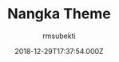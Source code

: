 ---
title: Nangka Theme
github: 'https://github.com/rmsubekti/nangka'
demo: 'https://rmsubekti.github.io/nangka'
author: rmsubekti
ssg:
  - Jekyll
cms:
  - No Cms
date: 2018-12-29T17:37:54.000Z
github_branch: gh-pages
description: 'nangka-jekyll-theme #rmsu'
stale: true
---